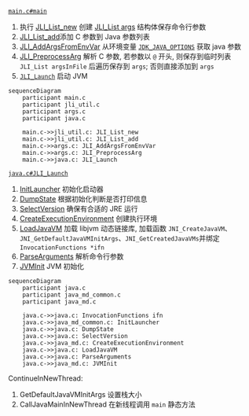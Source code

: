 [`main.c#main`](main.c)

1. 执行 [JLI_List_new](../libjli/jli_util.c) 创建 [JLI_List args](../libjli/jli_util.h) 结构体保存命令行参数
2. [JLI_List_add](../libjli/jli_util.c)添加 C 参数到 Java 参数列表
3. [JLI_AddArgsFromEnvVar](../libjli/args.c) 从环境变量 [`JDK_JAVA_OPTIONS`](../libjli/java.h) 获取 java 参数
4. [JLI_PreprocessArg](../libjli/args.c) 解析 C 参数, 若参数以 `@` 开头, 则保存到临时列表 `JLI_List argsInFile` 后遍历保存到 `args`; 否则直接添加到 `args`
5. [`JLI_Launch`](../libjli/java.c) 启动 JVM

```mermaid
sequenceDiagram
    participant main.c
    participant jli_util.c
    participant args.c
    participant java.c

    main.c->>jli_util.c: JLI_List_new
    main.c->>jli_util.c: JLI_List_add
    main.c->>args.c: JLI_AddArgsFromEnvVar
    main.c->>args.c: JLI_PreprocessArg
    main.c->>java.c: JLI_Launch
```

[`java.c#JLI_Launch`](../libjli/java.c)

1. [InitLauncher](../../../unix/native/libjli/java_md_common.c) 初始化启动器
2. [DumpState](../libjli/java.c) 根据初始化判断是否打印信息
3. [SelectVersion](../libjli/java.c) 确保有合适的 JRE 运行
4. [CreateExecutionEnvironment](../../../unix/native/libjli/java_md.c) 创建执行环境
5. [LoadJavaVM](../../../unix/native/libjli/java_md.c) 加载 libjvm 动态链接库, 加载函数 `JNI_CreateJavaVM`、`JNI_GetDefaultJavaVMInitArgs`、`JNI_GetCreatedJavaVMs`并绑定 `InvocationFunctions *ifn`
6. [ParseArguments](../libjli/java.c) 解析命令行参数
7. [JVMInit](../libjli/java.c) JVM 初始化

```mermaid
sequenceDiagram
    participant java.c
    participant java_md_common.c
    participant java_md.c

    java.c->>java.c: InvocationFunctions ifn
    java.c->>java_md_common.c: InitLauncher
    java.c->>java.c: DumpState
    java.c->>java.c: SelectVersion
    java.c->>java_md.c: CreateExecutionEnvironment
    java.c->>java.c: LoadJavaVM
    java.c->>java.c: ParseArguments
    java.c->>java_md.c: JVMInit
```

ContinueInNewThread:
1. GetDefaultJavaVMInitArgs 设置栈大小
2. CallJavaMainInNewThread 在新线程调用 `main` 静态方法
